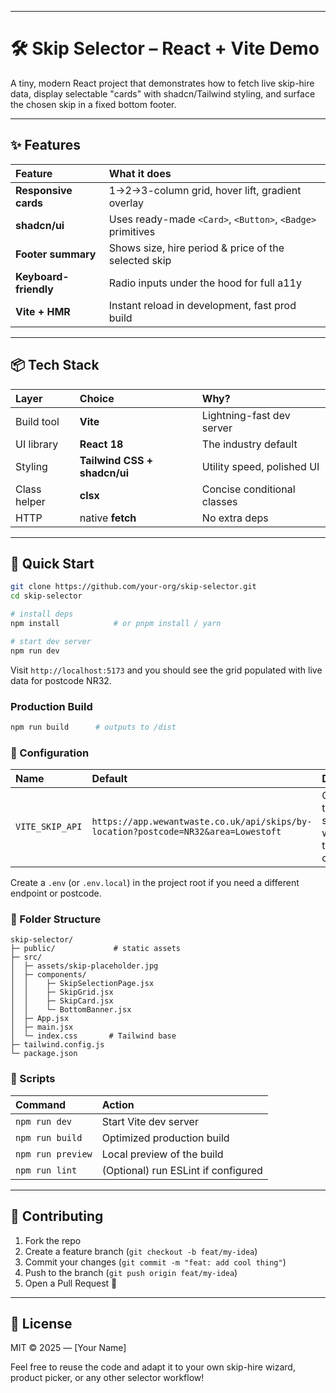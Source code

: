 
-----

# 🛠️ Skip Selector – React + Vite Demo

A tiny, modern React project that demonstrates how to fetch live skip-hire data, display selectable "cards" with shadcn/Tailwind styling, and surface the chosen skip in a fixed bottom footer.

-----

## ✨ Features

| Feature           | What it does                                  |
| :---------------- | :-------------------------------------------- |
| **Responsive cards** | 1→2→3-column grid, hover lift, gradient overlay |
| **shadcn/ui** | Uses ready-made `<Card>`, `<Button>`, `<Badge>` primitives |
| **Footer summary** | Shows size, hire period & price of the selected skip |
| **Keyboard-friendly** | Radio inputs under the hood for full a11y     |
| **Vite + HMR** | Instant reload in development, fast prod build |

-----

## 📦 Tech Stack

| Layer             | Choice                     | Why?                            |
| :---------------- | :------------------------- | :------------------------------ |
| Build tool        | **Vite** | Lightning-fast dev server       |
| UI library        | **React 18** | The industry default            |
| Styling           | **Tailwind CSS + shadcn/ui** | Utility speed, polished UI      |
| Class helper      | **clsx** | Concise conditional classes     |
| HTTP              | native **fetch** | No extra deps                   |

-----

## 🚀 Quick Start

```bash
git clone https://github.com/your-org/skip-selector.git
cd skip-selector

# install deps
npm install            # or pnpm install / yarn

# start dev server
npm run dev
```

Visit `http://localhost:5173` and you should see the grid populated with live data for postcode NR32.

### Production Build

```bash
npm run build      # outputs to /dist
```

### 🔧 Configuration

| Name          | Default                                                                 | Description                                                     |
| :------------ | :---------------------------------------------------------------------- | :-------------------------------------------------------------- |
| `VITE_SKIP_API` | `https://app.wewantwaste.co.uk/api/skips/by-location?postcode=NR32&area=Lowestoft` | Override the data source without touching code.                 |

Create a `.env` (or `.env.local`) in the project root if you need a different endpoint or postcode.

### 📂 Folder Structure

```
skip-selector/
├─ public/             # static assets
├─ src/
│  ├─ assets/skip-placeholder.jpg
│  ├─ components/
│  │    ├─ SkipSelectionPage.jsx
│  │    ├─ SkipGrid.jsx
│  │    ├─ SkipCard.jsx
│  │    └─ BottomBanner.jsx
│  ├─ App.jsx
│  ├─ main.jsx
│  └─ index.css       # Tailwind base
├─ tailwind.config.js
└─ package.json
```

### 📝 Scripts

| Command         | Action                          |
| :-------------- | :------------------------------ |
| `npm run dev`   | Start Vite dev server           |
| `npm run build` | Optimized production build      |
| `npm run preview` | Local preview of the build      |
| `npm run lint`  | (Optional) run ESLint if configured |

-----

## 🤝 Contributing

1.  Fork the repo
2.  Create a feature branch (`git checkout -b feat/my-idea`)
3.  Commit your changes (`git commit -m "feat: add cool thing"`)
4.  Push to the branch (`git push origin feat/my-idea`)
5.  Open a Pull Request 🚀

-----

## 📜 License

MIT © 2025 — [Your Name]

Feel free to reuse the code and adapt it to your own skip-hire wizard, product picker, or any other selector workflow\!

